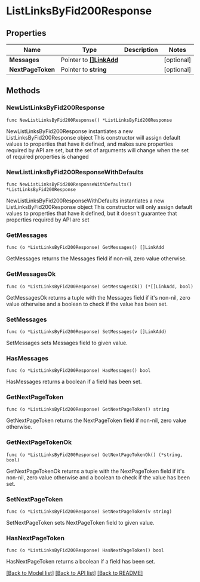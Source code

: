 # ListLinksByFid200Response

## Properties

Name | Type | Description | Notes
------------ | ------------- | ------------- | -------------
**Messages** | Pointer to [**[]LinkAdd**](LinkAdd.md) |  | [optional] 
**NextPageToken** | Pointer to **string** |  | [optional] 

## Methods

### NewListLinksByFid200Response

`func NewListLinksByFid200Response() *ListLinksByFid200Response`

NewListLinksByFid200Response instantiates a new ListLinksByFid200Response object
This constructor will assign default values to properties that have it defined,
and makes sure properties required by API are set, but the set of arguments
will change when the set of required properties is changed

### NewListLinksByFid200ResponseWithDefaults

`func NewListLinksByFid200ResponseWithDefaults() *ListLinksByFid200Response`

NewListLinksByFid200ResponseWithDefaults instantiates a new ListLinksByFid200Response object
This constructor will only assign default values to properties that have it defined,
but it doesn't guarantee that properties required by API are set

### GetMessages

`func (o *ListLinksByFid200Response) GetMessages() []LinkAdd`

GetMessages returns the Messages field if non-nil, zero value otherwise.

### GetMessagesOk

`func (o *ListLinksByFid200Response) GetMessagesOk() (*[]LinkAdd, bool)`

GetMessagesOk returns a tuple with the Messages field if it's non-nil, zero value otherwise
and a boolean to check if the value has been set.

### SetMessages

`func (o *ListLinksByFid200Response) SetMessages(v []LinkAdd)`

SetMessages sets Messages field to given value.

### HasMessages

`func (o *ListLinksByFid200Response) HasMessages() bool`

HasMessages returns a boolean if a field has been set.

### GetNextPageToken

`func (o *ListLinksByFid200Response) GetNextPageToken() string`

GetNextPageToken returns the NextPageToken field if non-nil, zero value otherwise.

### GetNextPageTokenOk

`func (o *ListLinksByFid200Response) GetNextPageTokenOk() (*string, bool)`

GetNextPageTokenOk returns a tuple with the NextPageToken field if it's non-nil, zero value otherwise
and a boolean to check if the value has been set.

### SetNextPageToken

`func (o *ListLinksByFid200Response) SetNextPageToken(v string)`

SetNextPageToken sets NextPageToken field to given value.

### HasNextPageToken

`func (o *ListLinksByFid200Response) HasNextPageToken() bool`

HasNextPageToken returns a boolean if a field has been set.


[[Back to Model list]](../README.md#documentation-for-models) [[Back to API list]](../README.md#documentation-for-api-endpoints) [[Back to README]](../README.md)


